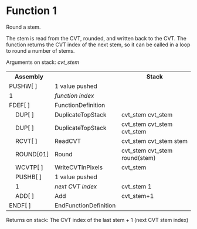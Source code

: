# Function 1

Round a stem.

The stem is read from the CVT, rounded, and written back to the CVT. The function returns the CVT index of the next stem, so it can be called in a loop to round a number of stems.

Arguments on stack: _cvt_stem_

<table>
<tr><th>Assembly</th><th></th><th>Stack</th></tr>
<tr><td>PUSHW[ ]</td><td>1 value pushed</td></tr>
<tr><td>1</td><td><em>function index</em></td></tr>
<tr><td>FDEF[ ]</td><td>FunctionDefinition</td></tr>
<tr><td>    DUP[ ]</td><td>DuplicateTopStack</td>          <td>cvt_stem cvt_stem</td></tr>
<tr><td>    DUP[ ]</td><td>DuplicateTopStack</td>          <td>cvt_stem cvt_stem cvt_stem</td></tr>
<tr><td>    RCVT[ ]</td><td>ReadCVT</td>                   <td>cvt_stem cvt_stem stem</td></tr>
<tr><td>    ROUND[01]</td><td>Round</td>                   <td>cvt_stem cvt_stem round(stem)</td></tr>
<tr><td>    WCVTP[ ]</td><td>WriteCVTInPixels</td>         <td>cvt_stem</td></tr>
<tr><td>    PUSHB[ ]</td><td>1 value pushed</td></tr>
<tr><td>    1</td><td><em>next CVT index</em></td>         <td>cvt_stem 1</td></tr>
<tr><td>    ADD[ ]</td><td>Add</td>                        <td>cvt_stem+1</td></tr>
<tr><td>ENDF[ ]</td><td>EndFunctionDefinition</td></tr>
</table>

Returns on stack: The CVT index of the last stem + 1 (next CVT stem index)

